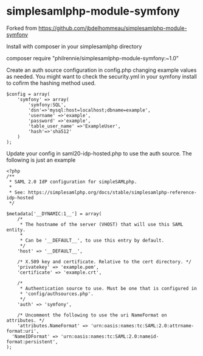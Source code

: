 # simplesamlphp-module-symfony
Forked from https://github.com/jbdelhommeau/simplesamlphp-module-symfony

Install with composer in your simplesamlphp directory

composer require "philrennie/simplesamlphp-module-symfony:~1.0"

Create an auth source configuration in config.php changing example values as needed.
You might want to check the security.yml in your symfony install to cofirm the hashing method used.
```
$config = array(
    'symfony' => array(
        'symfony:SQL',
        'dsn'=>'mysql:host=localhost;dbname=example',
        'username' =>'example',
        'password' =>'example',
        'table_user_name' =>'ExampleUser',
        'hash'=>'sha512'
    )
);
```
Update your config in saml20-idp-hosted.php to use the auth source. The following is just an example
```
<?php
/**
 * SAML 2.0 IdP configuration for simpleSAMLphp.
 *
 * See: https://simplesamlphp.org/docs/stable/simplesamlphp-reference-idp-hosted
 */

$metadata['__DYNAMIC:1__'] = array(
	/*
	 * The hostname of the server (VHOST) that will use this SAML entity.
	 *
	 * Can be '__DEFAULT__', to use this entry by default.
	 */
	'host' => '__DEFAULT__',

	/* X.509 key and certificate. Relative to the cert directory. */
	'privatekey' => 'example.pem',
	'certificate' => 'example.crt',

	/*
	 * Authentication source to use. Must be one that is configured in
	 * 'config/authsources.php'.
	 */
	'auth' => 'symfony',

	/* Uncomment the following to use the uri NameFormat on attributes. */
	'attributes.NameFormat' => 'urn:oasis:names:tc:SAML:2.0:attrname-format:uri',
  'NameIDFormat' => 'urn:oasis:names:tc:SAML:2.0:nameid-format:persistent',
);
```
